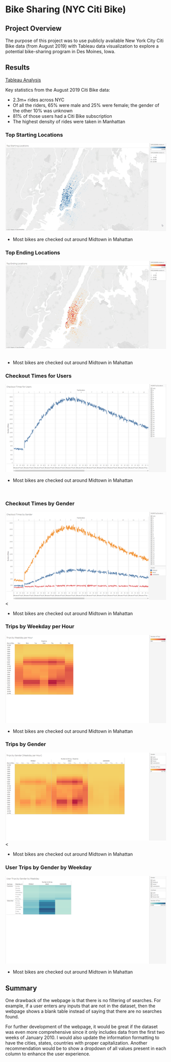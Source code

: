 # Bike Sharing (NYC Citi Bike)

## Project Overview
The purpose of this project was to use publicly available New York City Citi Bike data (from August 2019) with Tableau data visualization to explore a potential bike-sharing program in Des Moines, Iowa.<br/>

## Results
[Tableau Analysis](https://public.tableau.com/app/profile/stephen.tan2882/viz/NYCCitiBikeStory_16277767860180/NewYorkCityCitiBikeStory?publish=yes)

Key statistics from the August 2019 Citi Bike data:
- 2.3m+ rides across NYC
- Of all the riders, 65% were male and 25% were female; the gender of the other 10% was unknown
- 81% of those users had a Citi Bike subscription
- The highest density of rides were taken in Manhattan

### Top Starting Locations
![Top Starting Locations](Images/Top-Starting-Locations.png)
</br>
- Most bikes are checked out around Midtown in Mahattan

### Top Ending Locations
![Top Ending Locations](Images/Top-Ending-Locations.png)</br>
</br>
- Most bikes are checked out around Midtown in Mahattan

### Checkout Times for Users
![Checkout Times for Users](Images/Checkout-Times-for-Users.png)
</br>
- Most bikes are checked out around Midtown in Mahattan
</br>

### Checkout Times by Gender
![Checkout Times by Gender](Images/Checkout-Times-by-Gender.png)<
</br>
- Most bikes are checked out around Midtown in Mahattan

### Trips by Weekday per Hour
![Trips by Weekday per Hour](Images/Trips-by-Weekday-per-Hour.png)
</br>
- Most bikes are checked out around Midtown in Mahattan

### Trips by Gender
![Trips by Gender](Images/Trips-by-Gender-Weekday-per-Hour.png)<
</br>
- Most bikes are checked out around Midtown in Mahattan

### User Trips by Gender by Weekday
![User Trips by Gender by Weekday](Images/User-Trips-by-Gender-by-Weekday.png)
</br>
- Most bikes are checked out around Midtown in Mahattan

## Summary
One drawback of the webpage is that there is no filtering of searches. For example, if a user enters any inputs that are not in the dataset, then the webpage shows a blank table instead of saying that there are no searches found.</br>

For further development of the webpage, it would be great if the dataset was even more comprehensive since it only includes data from the first two weeks of January 2010. I would also update the information formatting to have the cities, states, countries with proper capitalization. Another recommendation would be to show a dropdown of all values present in each column to enhance the user experience.

